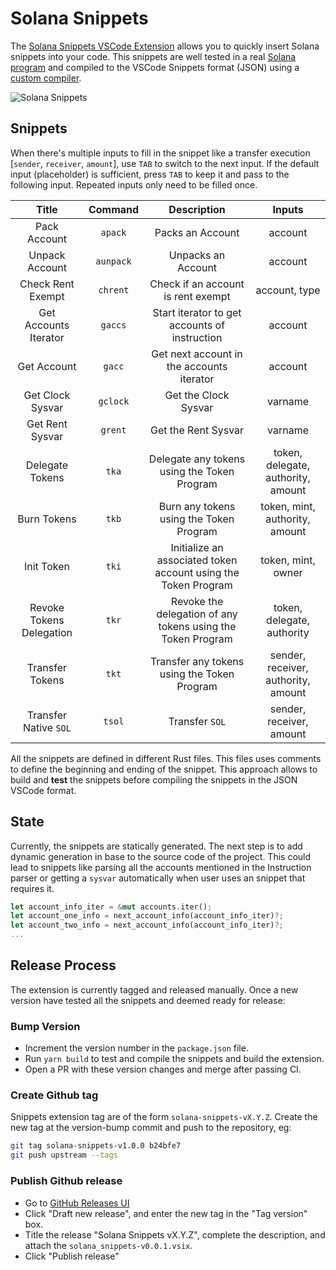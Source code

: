 # Solana Snippets

The [Solana Snippets VSCode Extension](https://code.visualstudio.com/api/language-extensions/solana-snippets) allows you to quickly insert Solana snippets into your code. This snippets are well tested in a real [Solana program](./snippets) and compiled to the VSCode Snippets format (JSON) using a [custom compiler](./compiler).

![Solana Snippets](./resources/check-rent.gif)

## Snippets

When there's multiple inputs to fill in the snippet like a transfer execution [`sender`, `receiver`, `amount`], use `TAB` to switch to the next input. If the default input (placeholder) is sufficient, press `TAB` to keep it and pass to the following input. Repeated inputs only need to be filled once.

|          Title           |  Command  |                          Description                           |               Inputs                |
| :----------------------: | :-------: | :------------------------------------------------------------: | :---------------------------------: |
|       Pack Account       |  `apack`  |                        Packs an Account                        |               account               |
|      Unpack Account      | `aunpack` |                       Unpacks an Account                       |               account               |
|    Check Rent Exempt     | `chrent`  |               Check if an account is rent exempt               |            account, type            |
|  Get Accounts Iterator   |  `gaccs`  |         Start iterator to get accounts of instruction          |               account               |
|       Get Account        |  `gacc`   |           Get next account in the accounts iterator            |               account               |
|     Get Clock Sysvar     | `gclock`  |                      Get the Clock Sysvar                      |               varname               |
|     Get Rent Sysvar      |  `grent`  |                      Get the Rent Sysvar                       |               varname               |
|     Delegate Tokens      |   `tka`   |          Delegate any tokens using the Token Program           | token, delegate, authority, amount  |
|       Burn Tokens        |   `tkb`   |            Burn any tokens using the Token Program             |   token, mint, authority, amount    |
|        Init Token        |   `tki`   | Initialize an associated token account using the Token Program |         token, mint, owner          |
| Revoke Tokens Delegation |   `tkr`   |  Revoke the delegation of any tokens using the Token Program   |     token, delegate, authority      |
|     Transfer Tokens      |   `tkt`   |          Transfer any tokens using the Token Program           | sender, receiver, authority, amount |
|  Transfer Native `SOL`   |  `tsol`   |                         Transfer `SOL`                         |      sender, receiver, amount       |

<!-- |       Create a PDA       |  `cpda`  |                       Creates a PDA                        |           varname, payer            |
|      Create Keypair      |  `ckey`  |                     Creates a Keypair                      |               varname               |
|       Set PDA Bump       | `sbump`  |                   Sets the bump to a PDA                   |               account               | -->

All the snippets are defined in different Rust files. This files uses comments to define the beginning and ending of the snippet. This approach allows to build and **test** the snippets before compiling the snippets in the JSON VSCode format.

## State

Currently, the snippets are statically generated. The next step is to add dynamic generation in base to the source code of the project. This could lead to snippets like parsing all the accounts mentioned in the Instruction parser or getting a `sysvar` automatically when user uses an snippet that requires it.

```rust
let account_info_iter = &mut accounts.iter();
let account_one_info = next_account_info(account_info_iter)?;
let account_two_info = next_account_info(account_info_iter)?;
...
```

## Release Process

The extension is currently tagged and released manually. Once a new version have tested all the snippets and deemed ready for release:

### Bump Version

* Increment the version number in the `package.json` file.
* Run `yarn build` to test and compile the snippets and build the extension.
* Open a PR with these version changes and merge after passing CI.

### Create Github tag

Snippets extension tag are of the form `solana-snippets-vX.Y.Z`. Create the new tag at the version-bump commit and push to the repository, eg:

```sh
git tag solana-snippets-v1.0.0 b24bfe7
git push upstream --tags
```

### Publish Github release

* Go to [GitHub Releases UI](https://github.com/patriciobcs/solana-snippets/releases)
* Click "Draft new release", and enter the new tag in the "Tag version" box.
* Title the release "Solana Snippets vX.Y.Z", complete the description, and attach the `solana_snippets-v0.0.1.vsix`.
* Click "Publish release"
